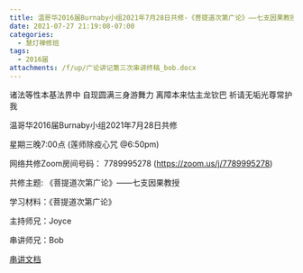 ```yaml
---
title: 温哥华2016届Burnaby小组2021年7月28日共修-《菩提道次第广论》——七支因果教授（三）
date: 2021-07-27 21:19:08-07:00
categories:
  - 慧灯禅修班
tags:
  - 2016届
attachments: /f/up/广论讲记第三次串讲终稿_bob.docx
---
```

诸法等性本基法界中 自现圆满三身游舞力 离障本来怙主龙钦巴 祈请无垢光尊常护我

温哥华2016届Burnaby小组2021年7月28日共修 

星期三晚7:00点 (莲师除疫心咒 @6:50pm)

网络共修Zoom房间号码： 7789995278 (<https://zoom.us/j/7789995278>)

共修主题: 《菩提道次第广论》——七支因果教授

学习材料：《菩提道次第广论》


主持师兄：Joyce 

串讲师兄：Bob

[串讲文档](https://s3.ap-northeast-1.wasabisys.com/hdcx/hdv/f/up/广论讲记第三次串讲终稿_bob.docx)